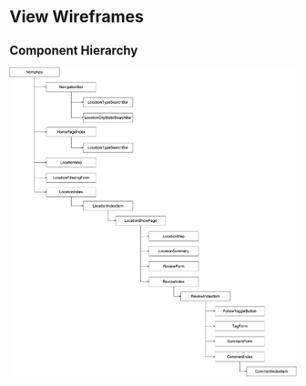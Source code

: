 # View Wireframes

## Component Hierarchy
![component-heirarchy]

[component-heirarchy]: ./wireframes/component_hierarchy.png
